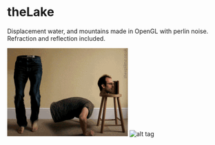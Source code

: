 # theLake
Displacement water, and mountains made in OpenGL with perlin noise. Refraction and reflection included.

![alt tag](https://raw.githubusercontent.com/hedlundaren/theLake/master/logo.gif)
![alt tag](https://raw.githubusercontent.com/hedlundaren/theLake/master/yolo.gif)
